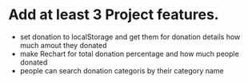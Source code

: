 # Add at least 3 Project features.  
- set donation to localStorage and get them for donation details how much amout they donated
- make Rechart for total donation percentage and how much people donated
- people can search donation categoris by their category name


